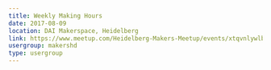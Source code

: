 ```yaml
---
title: Weekly Making Hours
date: 2017-08-09
location: DAI Makerspace, Heidelberg
link: https://www.meetup.com/Heidelberg-Makers-Meetup/events/xtqvnlywlbmb/
usergroup: makershd
type: usergroup
---
```

